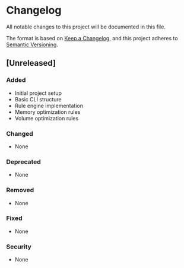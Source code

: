 # Changelog

All notable changes to this project will be documented in this file.

The format is based on [Keep a Changelog](https://keepachangelog.com/en/1.0.0/),
and this project adheres to [Semantic Versioning](https://semver.org/spec/v2.0.0.html).

## [Unreleased]

### Added

- Initial project setup
- Basic CLI structure
- Rule engine implementation
- Memory optimization rules
- Volume optimization rules

### Changed

- None

### Deprecated

- None

### Removed

- None

### Fixed

- None

### Security

- None
